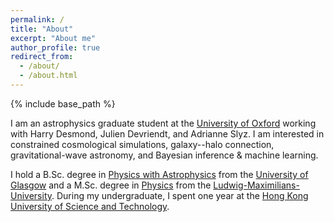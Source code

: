 ```yaml
---
permalink: /
title: "About"
excerpt: "About me"
author_profile: true
redirect_from:
  - /about/
  - /about.html
---
```


{% include base_path %}

I am an astrophysics graduate student at the [University of Oxford](https://www.physics.ox.ac.uk/research/subdepartment/astrophysics) working with Harry Desmond, Julien Devriendt, and Adrianne Slyz. I am interested in constrained cosmological simulations, galaxy--halo connection, gravitational-wave astronomy, and Bayesian inference & machine learning.


I hold a B.Sc. degree in [Physics with Astrophysics](https://www.gla.ac.uk/undergraduate/degrees/physicswithastrophysics/) from the [University of Glasgow](https://www.gla.ac.uk) and a M.Sc. degree in [Physics](https://www.physik.lmu.de/en/studies/study-programs/msc-physics/index.html) from the [Ludwig-Maximilians-University](https://www.en.uni-muenchen.de/). During my undergraduate, I spent one year at the [Hong Kong University of Science and Technology](https://hkust.edu.hk/).

